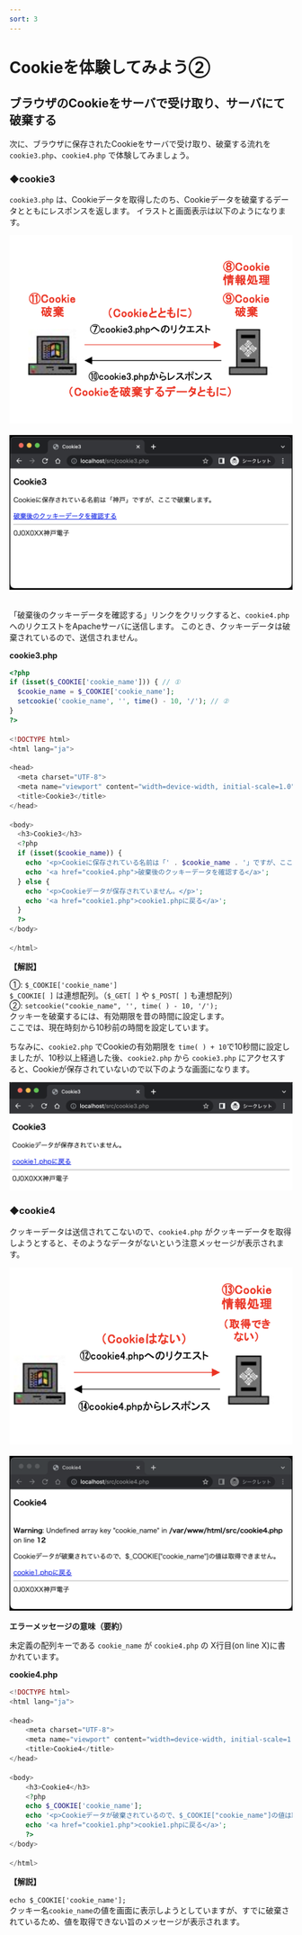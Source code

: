 ```yaml
---
sort: 3
---
```


# Cookieを体験してみよう②

## ブラウザのCookieをサーバで受け取り、サーバにて破棄する

次に、ブラウザに保存されたCookieをサーバで受け取り、破棄する流れを `cookie3.php`、`cookie4.php` で体験してみましょう。

### ◆cookie3

`cookie3.php` は、Cookieデータを取得したのち、Cookieデータを破棄するデータとともにレスポンスを返します。
イラストと画面表示は以下のようになります。

![](./images/cookie_image_7891911.png)<br><br>
![](./images/cookie3_display.png)<br><br>

「破棄後のクッキーデータを確認する」リンクをクリックすると、`cookie4.php` へのリクエストをApacheサーバに送信します。
このとき、クッキーデータは破棄されているので、送信されません。

**cookie3.php**

```php
<?php
if (isset($_COOKIE['cookie_name'])) { // ①
  $cookie_name = $_COOKIE['cookie_name'];
  setcookie('cookie_name', '', time() - 10, '/'); // ②
}
?>

<!DOCTYPE html>
<html lang="ja">

<head>
  <meta charset="UTF-8">
  <meta name="viewport" content="width=device-width, initial-scale=1.0">
  <title>Cookie3</title>
</head>

<body>
  <h3>Cookie3</h3>
  <?php
  if (isset($cookie_name)) {
    echo '<p>Cookieに保存されている名前は「' . $cookie_name . '」ですが、ここで破棄します。</p>';
    echo '<a href="cookie4.php">破棄後のクッキーデータを確認する</a>';
  } else {
    echo '<p>Cookieデータが保存されていません。</p>';
    echo '<a href="cookie1.php">cookie1.phpに戻る</a>';
  }
  ?>
</body>

</html>
```

**【解説】**

①: `$_COOKIE['cookie_name']`<br>
`$_COOKIE[ ]` は連想配列。（`$_GET[ ]` や `$_POST[ ]` も連想配列）<br>
②: `setcookie("cookie_name", '', time( ) - 10, '/');`<br>
クッキーを破棄するには、有効期限を昔の時間に設定します。<br>
ここでは、現在時刻から10秒前の時間を設定しています。

ちなみに、`cookie2.php` でCookieの有効期限を `time( ) + 10`で10秒間に設定しましたが、10秒以上経過した後、`cookie2.php` から `cookie3.php` にアクセスすると、Cookieが保存されていないので以下のような画面になります。

![](./images/cookie3_display_ng.png)<br>

### ◆cookie4

クッキーデータは送信されてこないので、`cookie4.php` がクッキーデータを取得しようとすると、そのようなデータがないという注意メッセージが表示されます。

![](./images/cookie_image_121314.png)<br><br>
![](./images/cookie4_display.png)<br>

**エラーメッセージの意味（要約）**

未定義の配列キーである `cookie_name` が `cookie4.php` の X行目(on line X)に書かれています。

**cookie4.php**

```php
<!DOCTYPE html>
<html lang="ja">

<head>
    <meta charset="UTF-8">
    <meta name="viewport" content="width=device-width, initial-scale=1.0">
    <title>Cookie4</title>
</head>

<body>
    <h3>Cookie4</h3>
    <?php
    echo $_COOKIE['cookie_name'];
    echo '<p>Cookieデータが破棄されているので、$_COOKIE["cookie_name"]の値は取得できません。</p>';
    echo '<a href="cookie1.php">cookie1.phpに戻る</a>';
    ?>
</body>

</html>
```

**【解説】**

`echo $_COOKIE['cookie_name'];`<br>
クッキー名`cookie_name`の値を画面に表示しようとしていますが、すでに破棄されているため、値を取得できない旨のメッセージが表示されます。
